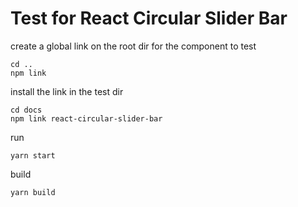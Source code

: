 # Test for React Circular Slider Bar

create a global link on the root dir for the component  to test

```
cd ..
npm link
```

install the link in the test dir

```
cd docs
npm link react-circular-slider-bar
```

run

```
yarn start
```

build

```
yarn build
```